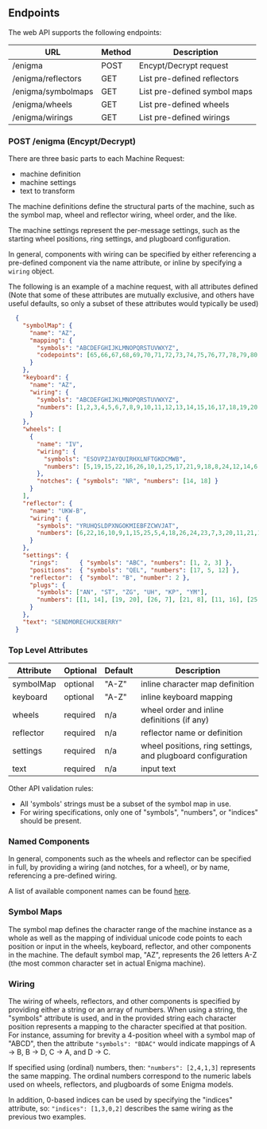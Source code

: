
## Endpoints
The web API supports the following endpoints:

|URL                |Method |Description                  |
|-------------------|-------|-----------------------------|
|/enigma            |POST   |Encypt/Decrypt request       |
|/enigma/reflectors |GET    |List pre-defined reflectors  |
|/enigma/symbolmaps |GET    |List pre-defined symbol maps |
|/enigma/wheels     |GET    |List pre-defined wheels      |
|/enigma/wirings    |GET    |List pre-defined wirings     |

### POST /enigma (Encypt/Decrypt)

There are three basic parts to each Machine Request:

- machine definition
- machine settings
- text to transform

The machine definitions define the structural parts of the machine, such as the symbol map,
wheel and reflector wiring, wheel order, and the like.

The machine settings represent the per-message settings, such as the starting wheel positions, ring settings, and plugboard configuration.

In general, components with wiring can be specified by either referencing a pre-defined component
via the name attribute, or inline by specifying a `wiring` object.

The following is an example of a machine request, with all attributes defined (Note that
some of these attributes are mutually exclusive, and others have useful defaults, so only a subset
of these attributes would typically be used)

```json
  {
    "symbolMap": {
      "name": "AZ",
      "mapping": {
        "symbols": "ABCDEFGHIJKLMNOPQRSTUVWXYZ",
        "codepoints": [65,66,67,68,69,70,71,72,73,74,75,76,77,78,79,80,81,82,83,84,85,86,87,88,89,90]
      }
    },
    "keyboard": {
      "name": "AZ",
      "wiring": {
        "symbols": "ABCDEFGHIJKLMNOPQRSTUVWXYZ",
        "numbers": [1,2,3,4,5,6,7,8,9,10,11,12,13,14,15,16,17,18,19,20,21,22,23,24,25,26]
      }
    },
    "wheels": [
      {
        "name": "IV",
        "wiring": {
          "symbols": "ESOVPZJAYQUIRHXLNFTGKDCMWB",
          "numbers": [5,19,15,22,16,26,10,1,25,17,21,9,18,8,24,12,14,6,20,7,11,4,3,13,23,2]
        },
        "notches": { "symbols": "NR", "numbers": [14, 18] }
      }
    ],
    "reflector": {
      "name": "UKW-B",
      "wiring": {
        "symbols": "YRUHQSLDPXNGOKMIEBFZCWVJAT",
        "numbers": [6,22,16,10,9,1,15,25,5,4,18,26,24,23,7,3,20,11,21,17,19,2,14,13,8,12]
      }
    },
    "settings": {
      "rings":      { "symbols": "ABC", "numbers": [1, 2, 3] },
      "positions":  { "symbols": "QEL", "numbers": [17, 5, 12] },
      "reflector":  { "symbol": "B", "number": 2 },
      "plugs": {
        "symbols": ["AN", "ST", "ZG", "UH", "KP", "YM"],
        "numbers": [[1, 14], [19, 20], [26, 7], [21, 8], [11, 16], [25, 13]]
      }
    },
    "text": "SENDMORECHUCKBERRY"
  }
```

### Top Level Attributes

| Attribute | Optional | Default | Description                                                |
|-----------|----------|---------|------------------------------------------------------------|
| symbolMap | optional | "A-Z"   | inline character map definition                            |
| keyboard  | optional | "A-Z"   | inline keyboard mapping                                    |
| wheels    | required | n/a     | wheel order and inline definitions (if any)                |
| reflector | required | n/a     | reflector name or definition                               |
| settings  | required | n/a     | wheel positions, ring settings, and plugboard configuration |
| text      | required | n/a     | input text                                                 |

Other API validation rules:
- All 'symbols' strings must be a subset of the symbol map in use.
- For wiring specifications, only one of "symbols", "numbers", or "indices" should be present.

### Named Components

In general, components such as the wheels and reflector can be specified in full, by
providing a wiring (and notches, for a wheel), or by name, referencing a pre-defined wiring.

A list of available component names can be found [here](Cabinet.md).


### Symbol Maps

The symbol map defines the character range of the machine instance as a whole
as well as the mapping of individual unicode code points to each position or input
in the wheels, keyboard, reflector, and other components in the machine. The default symbol map, "AZ", represents the 26 letters A-Z (the most common character set in actual Enigma machine).

### Wiring

The wiring of wheels, reflectors, and other components is specified by providing either a string
or an array of numbers. When using a string, the "symbols" attribute is used, and in the provided
string each character position represents a mapping to the character specified at that position.
For instance, assuming for brevity a 4-position wheel with a symbol map of "ABCD", then the attribute
```"symbols": "BDAC"``` would indicate mappings of A -> B, B -> D, C -> A, and D -> C.

If specified using (ordinal)
numbers, then:
```"numbers": [2,4,1,3]```
represents the same mapping. The ordinal numbers correspond to the numeric labels used on wheels,
reflectors, and plugboards of some Enigma models.

In addition, 0-based indices can be used by specifying the "indices"
attribute, so:
```"indices": [1,3,0,2]```
describes the same wiring as the previous two examples. 
